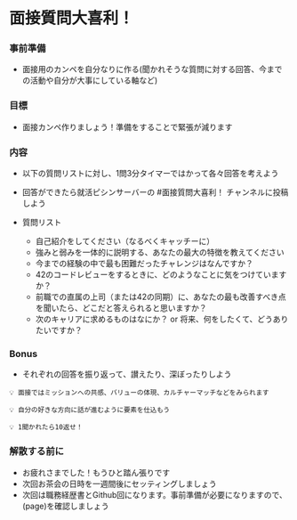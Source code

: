 # 面接質問大喜利！

### 事前準備

- 面接用のカンペを自分なりに作る(聞かれそうな質問に対する回答、今までの活動や自分が大事にしている軸など)

### 目標

- 面接カンペ作りましょう！準備をすることで緊張が減ります

### 内容

- 以下の質問リストに対し、1問3分タイマーではかって各々回答を考えよう
- 回答ができたら就活ピシンサーバーの #面接質問大喜利！ チャンネルに投稿しよう

- 質問リスト
    - 自己紹介をしてください（なるべくキャッチーに）
    - 強みと弱みを一体的に説明する、あなたの最大の特徴を教えてください
    - 今までの経験の中で最も困難だったチャレンジはなんですか？
    - 42のコードレビューをするときに、どのようなことに気をつけていますか？
    - 前職での直属の上司（または42の同期）に、あなたの最も改善すべき点を聞いたら、どこだと答えられると思いますか？
    - 次のキャリアに求めるものはなにか？ or 将来、何をしたくて、どうありたいですか？

### Bonus

- それぞれの回答を振り返って、讃えたり、深ぼったりしよう

```
💡 面接ではミッションへの共感、バリューの体現、カルチャーマッチなどをみられます
```

```
💡 自分の好きな方向に話が進むように要素を仕込もう
```

```
💡 1聞かれたら10返せ！
```

### 解散する前に

- お疲れさまでした！もうひと踏ん張りです
- 次回お茶会の日時を一週間後にセッティングしましょう
- 次回は職務経歴書とGithub回になります。事前準備が必要になりますので、(page)を確認しましょう
